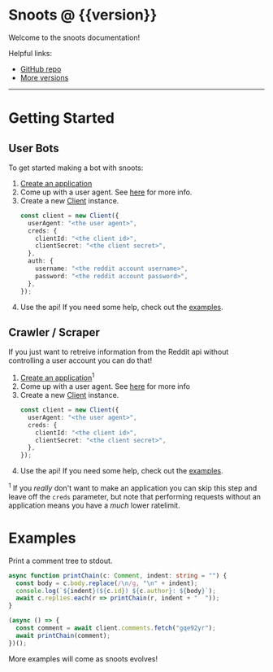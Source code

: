 <!-- This README will become the documentation home page. -->

# Snoots @ {{version}}

Welcome to the snoots documentation!

Helpful links:

- [GitHub repo](https://github.com/thislooksfun/snoots)
- [More versions](https://thislooks.fun/snoots/docs)

---

# Getting Started

## User Bots

To get started making a bot with snoots:

1. [Create an application][creds]
1. Come up with a user agent. See [here][ua] for more info.
1. Create a new [Client][cd] instance.
   ```ts
   const client = new Client({
     userAgent: "<the user agent>",
     creds: {
       clientId: "<the client id>",
       clientSecret: "<the client secret>",
     },
     auth: {
       username: "<the reddit account username>",
       password: "<the reddit account password>",
     },
   });
   ```
1. Use the api! If you need some help, check out the [examples](#examples).

## Crawler / Scraper

If you just want to retreive information from the Reddit api without controlling
a user account you can do that!

1. [Create an application][creds]<sup>1</sup>
1. Come up with a user agent. See [here][ua] for more info
1. Create a new [Client][cd] instance.
   ```ts
   const client = new Client({
     userAgent: "<the user agent>",
     creds: {
       clientId: "<the client id>",
       clientSecret: "<the client secret>",
     },
   });
   ```
1. Use the api! If you need some help, check out the [examples](#examples).

<sup>1</sup> If you _really_ don't want to make an application you can skip this
step and leave off the `creds` parameter, but note that performing requests
without an application means you have a _much_ lower ratelimit.

# Examples

Print a comment tree to stdout.

```ts
async function printChain(c: Comment, indent: string = "") {
  const body = c.body.replace(/\n/g, "\n" + indent);
  console.log(`${indent}(${c.id}) ${c.author}: ${body}`);
  await c.replies.each(r => printChain(r, indent + "  "));
}

(async () => {
  const comment = await client.comments.fetch("gqe92yr");
  await printChain(comment);
})();
```

More examples will come as snoots evolves!

<!-- Links -->

[cd]: https://thislooks.fun/snoots/docs/latest/classes/client
[ua]: https://thislooks.fun/snoots/interfaces/clientoptions#useragent
[creds]: https://thislooks.fun/snoots/interfaces/credentials
